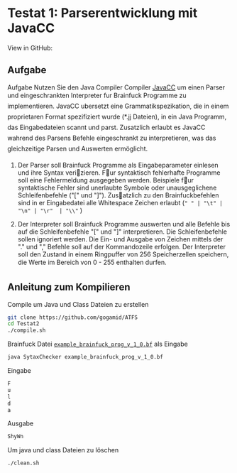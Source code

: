 # Testat 1: Parserentwicklung mit JavaCC
View in GitHub: 
## Aufgabe 

Aufgabe Nutzen Sie den Java Compiler Compiler [JavaCC](https://javacc.github.io/javacc/) um einen Parser und eingeschrankten
Interpreter fur Brainfuck Programme zu implementieren. JavaCC ubersetzt eine Grammatikspezikation, die in einem proprietaren Format spezifiziert wurde (*.jj Dateien), in ein Java Programm, das Eingabedateien scannt und parst. Zusatzlich erlaubt es JavaCC wahrend des Parsens Befehle eingeschrankt zu interpretieren, was das gleichzeitige Parsen und Auswerten ermöglicht.

1. Der Parser soll Brainfuck Programme als Eingabeparameter einlesen und ihre Syntax verizieren. Fur syntaktisch fehlerhafte Programme
soll eine Fehlermeldung ausgegeben werden. Beispiele fur syntaktische Fehler sind unerlaubte Symbole oder unausgeglichene
Schleifenbefehle ("[" und "]"). Zusatzlich zu den Brainfuckbefehlen sind in er Eingabedatei alle Whitespace Zeichen erlaubt (`" " | "\t" | "\n" | "\r"  | "\\"` )

2. Der Interpreter soll Brainfuck Programme auswerten und alle Befehle bis auf die Schleifenbefehle "[" und "]" interpretieren. Die Schleifenbefehle sollen ignoriert werden. Die Ein- und Ausgabe von Zeichen mittels der "." und "," Befehle soll auf der Kommandozeile erfolgen. Der Interpreter soll den Zustand in einem Ringpuffer von 256 Speicherzellen speichern, die Werte im Bereich von 0 - 255 enthalten durfen.

## Anleitung zum Kompilieren

Compile um Java und Class Dateien zu erstellen

```bash
git clone https://github.com/gogamid/ATFS
cd Testat2
./compile.sh
```

Brainfuck Datei [`example_brainfuck_prog_v_1_0.bf`](./example_brainfuck_prog_v_1_0.bf) als Eingabe

```bash
java SytaxChecker example_brainfuck_prog_v_1_0.bf
```

Eingabe

```bash
F
u
l
d
a
```

Ausgabe
```bash
ShyWn
```

Um java und class Dateien zu löschen
```bash
./clean.sh
```
